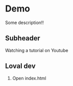 # Demo

Some description!!

## Subheader

Watching a tutorial on Youtube

## Loval dev

1. Open index.html

